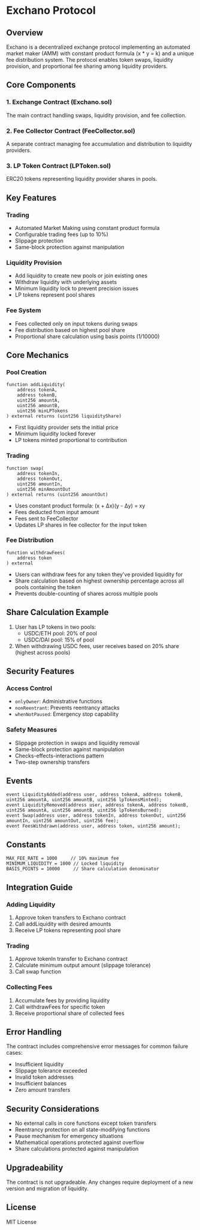 # Exchano Protocol

## Overview

Exchano is a decentralized exchange protocol implementing an automated market maker (AMM) with constant product formula (x \* y = k) and a unique fee distribution system. The protocol enables token swaps, liquidity provision, and proportional fee sharing among liquidity providers.

## Core Components

### 1. Exchange Contract (Exchano.sol)

The main contract handling swaps, liquidity provision, and fee collection.

### 2. Fee Collector Contract (FeeCollector.sol)

A separate contract managing fee accumulation and distribution to liquidity providers.

### 3. LP Token Contract (LPToken.sol)

ERC20 tokens representing liquidity provider shares in pools.

## Key Features

### Trading

- Automated Market Making using constant product formula
- Configurable trading fees (up to 10%)
- Slippage protection
- Same-block protection against manipulation

### Liquidity Provision

- Add liquidity to create new pools or join existing ones
- Withdraw liquidity with underlying assets
- Minimum liquidity lock to prevent precision issues
- LP tokens represent pool shares

### Fee System

- Fees collected only on input tokens during swaps
- Fee distribution based on highest pool share
- Proportional share calculation using basis points (1/10000)

## Core Mechanics

### Pool Creation

```solidity
function addLiquidity(
    address tokenA,
    address tokenB,
    uint256 amountA,
    uint256 amountB,
    uint256 minLPTokens
) external returns (uint256 liquidityShare)
```

- First liquidity provider sets the initial price
- Minimum liquidity locked forever
- LP tokens minted proportional to contribution

### Trading

```solidity
function swap(
    address tokenIn,
    address tokenOut,
    uint256 amountIn,
    uint256 minAmountOut
) external returns (uint256 amountOut)
```

- Uses constant product formula: (x + Δx)(y - Δy) = xy
- Fees deducted from input amount
- Fees sent to FeeCollector
- Updates LP shares in fee collector for the input token

### Fee Distribution

```solidity
function withdrawFees(
    address token
) external
```

- Users can withdraw fees for any token they've provided liquidity for
- Share calculation based on highest ownership percentage across all pools containing the token
- Prevents double-counting of shares across multiple pools

## Share Calculation Example

1. User has LP tokens in two pools:
   - USDC/ETH pool: 20% of pool
   - USDC/DAI pool: 15% of pool
2. When withdrawing USDC fees, user receives based on 20% share (highest across pools)

## Security Features

### Access Control

- `onlyOwner`: Administrative functions
- `nonReentrant`: Prevents reentrancy attacks
- `whenNotPaused`: Emergency stop capability

### Safety Measures

- Slippage protection in swaps and liquidity removal
- Same-block protection against manipulation
- Checks-effects-interactions pattern
- Two-step ownership transfers

## Events

```solidity
event LiquidityAdded(address user, address tokenA, address tokenB, uint256 amountA, uint256 amountB, uint256 lpTokensMinted);
event LiquidityRemoved(address user, address tokenA, address tokenB, uint256 amountA, uint256 amountB, uint256 lpTokensBurned);
event Swap(address user, address tokenIn, address tokenOut, uint256 amountIn, uint256 amountOut, uint256 fee);
event FeesWithdrawn(address user, address token, uint256 amount);
```

## Constants

```solidity
MAX_FEE_RATE = 1000     // 10% maximum fee
MINIMUM_LIQUIDITY = 1000 // Locked liquidity
BASIS_POINTS = 10000     // Share calculation denominator
```

## Integration Guide

### Adding Liquidity

1. Approve token transfers to Exchano contract
2. Call addLiquidity with desired amounts
3. Receive LP tokens representing pool share

### Trading

1. Approve tokenIn transfer to Exchano contract
2. Calculate minimum output amount (slippage tolerance)
3. Call swap function

### Collecting Fees

1. Accumulate fees by providing liquidity
2. Call withdrawFees for specific token
3. Receive proportional share of collected fees

## Error Handling

The contract includes comprehensive error messages for common failure cases:

- Insufficient liquidity
- Slippage tolerance exceeded
- Invalid token addresses
- Insufficient balances
- Zero amount transfers

## Security Considerations

- No external calls in core functions except token transfers
- Reentrancy protection on all state-modifying functions
- Pause mechanism for emergency situations
- Mathematical operations protected against overflow
- Share calculations protected against manipulation

## Upgradeability

The contract is not upgradeable. Any changes require deployment of a new version and migration of liquidity.

## License

MIT License
